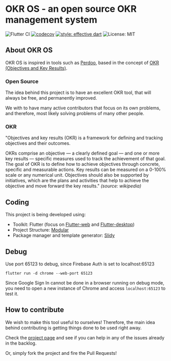 # OKR OS - an open source OKR management system

![Flutter CI](https://github.com/credifit-br/okr_os/workflows/Flutter%20CI/badge.svg)
[![codecov](https://codecov.io/gh/credifit-br/okr_os/branch/master/graph/badge.svg)](https://codecov.io/gh/credifit-br/okr_os)
[![style: effective dart](https://img.shields.io/badge/style-effective_dart-40c4ff.svg)](https://github.com/tenhobi/effective_dart)
![License: MIT](https://img.shields.io/badge/License-MIT-green.svg)

## About OKR OS

OKR OS is inspired in tools such as [Perdoo](https://www.perdoo.com), based in the concept of [OKR (Objectives and Key Results)](https://en.wikipedia.org/wiki/OKR).

### Open Source

The idea behind this project is to have an excellent OKR tool, that will always be free, and permanently improved.

We with to have many active contributors that focus on its own problems, and therefore, most likely solving problems of many other people.

### OKR

"Objectives and key results (OKR) is a framework for defining and tracking objectives and their outcomes.

OKRs comprise an objective — a clearly defined goal — and one or more key results — specific measures used to track the achievement of that goal. The goal of OKR is to define how to achieve objectives through concrete, specific and measurable actions. Key results can be measured on a 0-100% scale or any numerical unit. Objectives should also be supported by initiatives, which are the plans and activities that help to achieve the objective and move forward the key results." _(source: wikipedia)_

## Coding

This project is being developed using:

- Toolkit: Flutter (focus on [Flutter-web](https://flutter.dev/web) and [Flutter-desktop](https://flutter.dev/desktop))
- Project Structure: [Modular](https://pub.dev/packages/flutter_modular)
- Package manager and template generator: [Slidy](https://pub.dev/packages/slidy)

## Debug

Use port 65123 to debug, since Firebase Auth is set to localhost:65123

`flutter run -d chrome --web-port 65123`

Since Google Sign In cannot be done in a browser running on debug mode, you need to open a new instance of Chrome and access `localhost:65123` to test it.

## How to contribute

We wish to make this tool useful to ourselves! Therefore, the main idea behind contributing is getting things done to be used right away.

Check the [project page](https://github.com/credifit-br/okr_os/projects) and see if you can help in any of the issues already in the backlog.

Or, simply fork the project and fire the Pull Requests!
